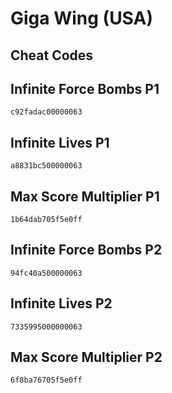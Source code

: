 # Giga Wing (USA)

## Cheat Codes

## Infinite Force Bombs P1

```
c92fadac00000063

```

## Infinite Lives P1

```
a8831bc500000063

```

## Max Score Multiplier P1

```
1b64dab705f5e0ff

```

## Infinite Force Bombs P2

```
94fc40a500000063

```

## Infinite Lives P2

```
7335995000000063

```

## Max Score Multiplier P2

```
6f8ba76705f5e0ff

```

